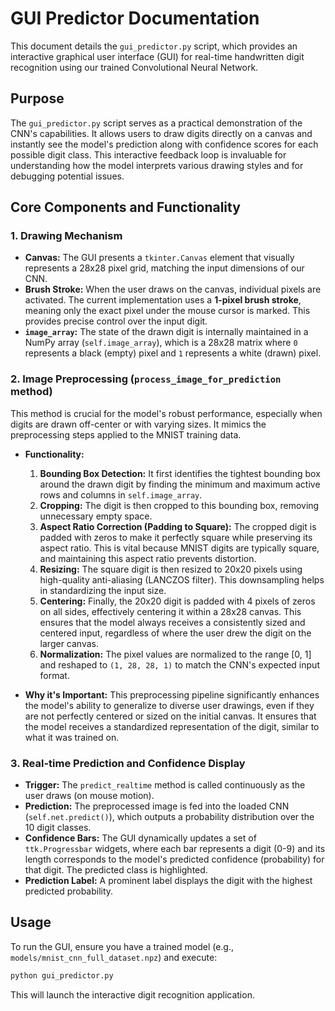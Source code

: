 # GUI Predictor Documentation

This document details the `gui_predictor.py` script, which provides an interactive graphical user interface (GUI) for real-time handwritten digit recognition using our trained Convolutional Neural Network.

## Purpose

The `gui_predictor.py` script serves as a practical demonstration of the CNN's capabilities. It allows users to draw digits directly on a canvas and instantly see the model's prediction along with confidence scores for each possible digit class. This interactive feedback loop is invaluable for understanding how the model interprets various drawing styles and for debugging potential issues.

## Core Components and Functionality

### 1. Drawing Mechanism

*   **Canvas:** The GUI presents a `tkinter.Canvas` element that visually represents a 28x28 pixel grid, matching the input dimensions of our CNN.
*   **Brush Stroke:** When the user draws on the canvas, individual pixels are activated. The current implementation uses a **1-pixel brush stroke**, meaning only the exact pixel under the mouse cursor is marked. This provides precise control over the input digit.
*   **`image_array`:** The state of the drawn digit is internally maintained in a NumPy array (`self.image_array`), which is a 28x28 matrix where `0` represents a black (empty) pixel and `1` represents a white (drawn) pixel.

### 2. Image Preprocessing (`process_image_for_prediction` method)

This method is crucial for the model's robust performance, especially when digits are drawn off-center or with varying sizes. It mimics the preprocessing steps applied to the MNIST training data.

*   **Functionality:**
    1.  **Bounding Box Detection:** It first identifies the tightest bounding box around the drawn digit by finding the minimum and maximum active rows and columns in `self.image_array`.
    2.  **Cropping:** The digit is then cropped to this bounding box, removing unnecessary empty space.
    3.  **Aspect Ratio Correction (Padding to Square):** The cropped digit is padded with zeros to make it perfectly square while preserving its aspect ratio. This is vital because MNIST digits are typically square, and maintaining this aspect ratio prevents distortion.
    4.  **Resizing:** The square digit is then resized to 20x20 pixels using high-quality anti-aliasing (LANCZOS filter). This downsampling helps in standardizing the input size.
    5.  **Centering:** Finally, the 20x20 digit is padded with 4 pixels of zeros on all sides, effectively centering it within a 28x28 canvas. This ensures that the model always receives a consistently sized and centered input, regardless of where the user drew the digit on the larger canvas.
    6.  **Normalization:** The pixel values are normalized to the range [0, 1] and reshaped to `(1, 28, 28, 1)` to match the CNN's expected input format.

*   **Why it's Important:** This preprocessing pipeline significantly enhances the model's ability to generalize to diverse user drawings, even if they are not perfectly centered or sized on the initial canvas. It ensures that the model receives a standardized representation of the digit, similar to what it was trained on.

### 3. Real-time Prediction and Confidence Display

*   **Trigger:** The `predict_realtime` method is called continuously as the user draws (on mouse motion).
*   **Prediction:** The preprocessed image is fed into the loaded CNN (`self.net.predict()`), which outputs a probability distribution over the 10 digit classes.
*   **Confidence Bars:** The GUI dynamically updates a set of `ttk.Progressbar` widgets, where each bar represents a digit (0-9) and its length corresponds to the model's predicted confidence (probability) for that digit. The predicted class is highlighted.
*   **Prediction Label:** A prominent label displays the digit with the highest predicted probability.

## Usage

To run the GUI, ensure you have a trained model (e.g., `models/mnist_cnn_full_dataset.npz`) and execute:

```bash
python gui_predictor.py
```

This will launch the interactive digit recognition application.